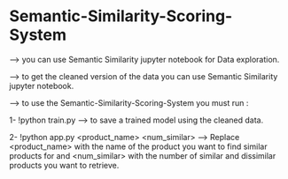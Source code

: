# Semantic-Similarity-Scoring-System  

--> you can use Semantic Similarity jupyter notebook for Data exploration.  

--> to get the cleaned version of the data you can use Semantic Similarity jupyter notebook.  

--> to use the Semantic-Similarity-Scoring-System you must run :  

   1- !python train.py --> to save a trained model using the cleaned data.  
   
   2- !python app.py <product_name> <num_similar> --> Replace <product_name> with the name of the product you want to find similar products for and
      <num_similar> with the number of similar and dissimilar products you want to retrieve.

